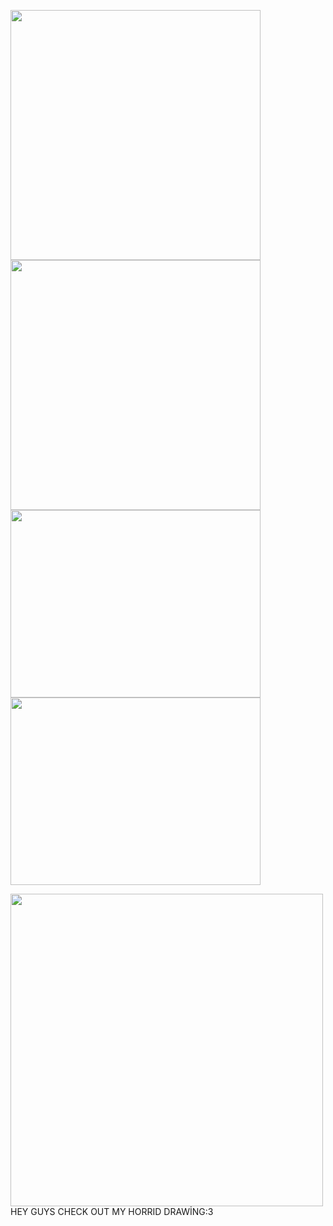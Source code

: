 <img src="https://img1.picmix.com/output/pic/normal/1/0/9/7/12397901_41626.gif" width="400" height="400"> <img src="https://img1.picmix.com/output/pic/normal/2/6/5/2/12152562_67f21.gif" width="400" height="400">
<img src="https://files.catbox.moe/gts5hj.png" width="400" height="300"><img src="https://files.catbox.moe/to1xi2.png" width="400" height="300">

<img src="https://files.catbox.moe/phnuhn.png" width="500" height="500"> HEY GUYS CHECK OUT MY HORRID DRAWİNG:3
